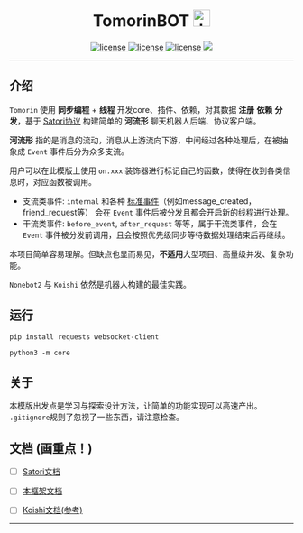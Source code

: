 

<h1 align="center"> TomorinBOT  <img src="http://q1.qlogo.cn/g?b=qq&nk=211134009&s=100" width="30" height="30" alt="tmrn"/> </h1>


<p align="center">

<a href="https://github.com/kumoSleeping/TomorinBot/blob/main/core/__init__.py">
    <img src="https://img.shields.io/badge/TomorinBOT%20v3-blue" alt="license">
  </a>

<a href="https://github.com/kumoSleeping/TomorinBot/blob/main/LICENSE">
    <img src="https://img.shields.io/github/license/kumoSleeping/TomorinBot" alt="license">
  </a>
<a href="https://www.python.org/">
    <img src="https://img.shields.io/badge/python-3.7+-blue?logo=python&logoColor=edb641" alt="license">
  </a>

  <a href="https://satori.js.org/zh-CN/">
    <img src="https://img.shields.io/badge/Satori-v1-black?style=social">
  </a>



***
## 介绍


`Tomorin` 使用 **同步编程** + **线程** 开发core、插件、依赖，对其数据 **注册** **依赖** **分发**，基于 [Satori协议](https://satori.js.org/zh-CN/) 构建简单的 **河流形** 聊天机器人后端、协议客户端。

**河流形** 指的是消息的流动，消息从上游流向下游，中间经过各种处理后，在被抽象成 `Event` 事件后分为众多支流。

用户可以在此模版上使用 `on.xxx` 装饰器进行标记自己的函数，使得在收到各类信息时，对应函数被调用。
- 支流类事件: `internal` 和各种 [标准事件](https://satori.js.org/zh-CN/resources/message.html#%E4%BA%8B%E4%BB%B6)（例如message_created，friend_request等） 会在 `Event` 事件后被分发且都会开启新的线程进行处理。   
- 干流类事件: `before_event`, `after_request` 等等，属于干流类事件，会在 `Event` 事件被分发前调用，且会按照优先级同步等待数据处理结束后再继续。

本项目简单容易理解。但缺点也显而易见，**不适用**大型项目、高量级并发、复杂功能。 

`Nonebot2` 与 `Koishi` 依然是机器人构建的最佳实践。

## 运行

```shell
pip install requests websocket-client
```

```shell
python3 -m core
```


## 关于
本模版出发点是学习与探索设计方法，让简单的功能实现可以高速产出。   
`.gitignore`规则了忽视了一些东西，请注意检查。

## 文档 (画重点！)

- [ ] [Satori文档](https://satori.js.org/zh-CN/)
- [ ] [本框架文档](docs/)
- [ ] [Koishi文档(参考)](https://koishi.chat/zh-CN/)


------



